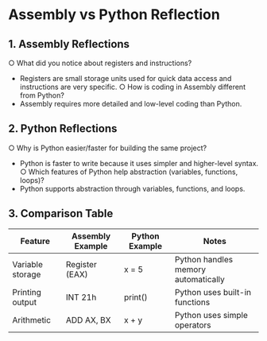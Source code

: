# Assembly vs Python Reflection

## 1. Assembly Reflections
○ What did you notice about registers and instructions?
- Registers are small storage units used for quick data access and instructions are very specific.
○ How is coding in Assembly different from Python?
- Assembly requires more detailed and low-level coding than Python.

## 2. Python Reflections
○ Why is Python easier/faster for building the same project?
- Python is faster to write because it uses simpler and higher-level syntax.
○ Which features of Python help abstraction (variables, functions, loops)?
- Python supports abstraction through variables, functions, and loops.

## 3. Comparison Table

| Feature           | Assembly Example | Python Example | Notes                              |
|------------------|------------------|----------------|------------------------------------|
| Variable storage | Register (EAX)   | x = 5          | Python handles memory automatically |
| Printing output  | INT 21h          | print()        | Python uses built-in functions     |
| Arithmetic       | ADD AX, BX       | x + y          | Python uses simple operators       |
